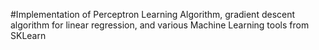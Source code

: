 #Implementation of Perceptron Learning Algorithm, gradient descent algorithm for linear regression, and various Machine Learning tools from SKLearn
